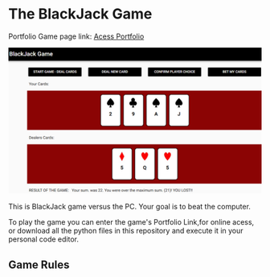 # The BlackJack Game

Portfolio Game page link: [Acess Portfolio](https://meduardaeneves.github.io/portfolio/games/blackjack/)

<p align="center">
  <img src="files/blackjack_playing.png" width="700">
</p>

This is BlackJack game versus the PC. Your goal is to beat the computer.

To play the game you can enter the game's Portfolio Link,for online acess, or download all the python files in this repository and execute it in your personal code editor.

## Game Rules
